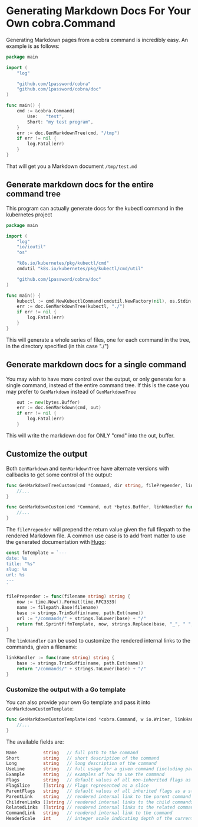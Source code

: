 # Generating Markdown Docs For Your Own cobra.Command

Generating Markdown pages from a cobra command is incredibly easy. An example is as follows:

```go
package main

import (
	"log"

	"github.com/1password/cobra"
	"github.com/1password/cobra/doc"
)

func main() {
	cmd := &cobra.Command{
		Use:   "test",
		Short: "my test program",
	}
	err := doc.GenMarkdownTree(cmd, "/tmp")
	if err != nil {
		log.Fatal(err)
	}
}
```

That will get you a Markdown document `/tmp/test.md`

## Generate markdown docs for the entire command tree

This program can actually generate docs for the kubectl command in the kubernetes project

```go
package main

import (
	"log"
	"io/ioutil"
	"os"

	"k8s.io/kubernetes/pkg/kubectl/cmd"
	cmdutil "k8s.io/kubernetes/pkg/kubectl/cmd/util"

	"github.com/1password/cobra/doc"
)

func main() {
	kubectl := cmd.NewKubectlCommand(cmdutil.NewFactory(nil), os.Stdin, ioutil.Discard, ioutil.Discard)
	err := doc.GenMarkdownTree(kubectl, "./")
	if err != nil {
		log.Fatal(err)
	}
}
```

This will generate a whole series of files, one for each command in the tree, in the directory specified (in this case "./")

## Generate markdown docs for a single command

You may wish to have more control over the output, or only generate for a single command, instead of the entire command tree. If this is the case you may prefer to `GenMarkdown` instead of `GenMarkdownTree`

```go
	out := new(bytes.Buffer)
	err := doc.GenMarkdown(cmd, out)
	if err != nil {
		log.Fatal(err)
	}
```

This will write the markdown doc for ONLY "cmd" into the out, buffer.

## Customize the output

Both `GenMarkdown` and `GenMarkdownTree` have alternate versions with callbacks to get some control of the output:

```go
func GenMarkdownTreeCustom(cmd *Command, dir string, filePrepender, linkHandler func(string) string) error {
	//...
}
```

```go
func GenMarkdownCustom(cmd *Command, out *bytes.Buffer, linkHandler func(string) string) error {
	//...
}
```

The `filePrepender` will prepend the return value given the full filepath to the rendered Markdown file. A common use case is to add front matter to use the generated documentation with [Hugo](http://gohugo.io/):

```go
const fmTemplate = `---
date: %s
title: "%s"
slug: %s
url: %s
---
`

filePrepender := func(filename string) string {
	now := time.Now().Format(time.RFC3339)
	name := filepath.Base(filename)
	base := strings.TrimSuffix(name, path.Ext(name))
	url := "/commands/" + strings.ToLower(base) + "/"
	return fmt.Sprintf(fmTemplate, now, strings.Replace(base, "_", " ", -1), base, url)
}
```

The `linkHandler` can be used to customize the rendered internal links to the commands, given a filename:

```go
linkHandler := func(name string) string {
	base := strings.TrimSuffix(name, path.Ext(name))
	return "/commands/" + strings.ToLower(base) + "/"
}
```

### Customize the output with a Go template

You can also provide your own Go template and pass it into `GenMarkdownCustomTemplate`:

```go
func GenMarkdownCustomTemplate(cmd *cobra.Command, w io.Writer, linkHandler func(string) string, template *template.Template) error {
	//...
}
```

The available fields are:
```go
Name          string   // full path to the command
Short         string   // short description of the command
Long          string   // long description of the command
UseLine       string   // full usage for a given command (including parents)
Example       string   // examples of how to use the command
Flags         string   // default values of all non-inherited flags as a string
FlagSlice     []string // Flags represented as a slice
ParentFlags   string   // default values of all inherited flags as a string
ParentLink    string   // rendered internal link to the parent command
ChildrenLinks []string // rendered internal links to the child commands as a slice
RelatedLinks  []string // rendered internal links to the related commands as a slice
CommandLink   string   // rendered internal link to the command
HeaderScale   int      // integer scale indicating depth of the current command
```
